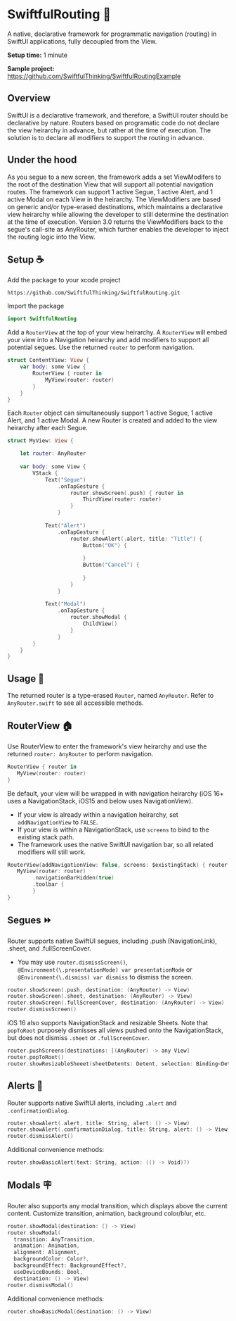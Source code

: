 # SwiftfulRouting  🤙

A native, declarative framework for programmatic navigation (routing) in SwiftUI applications, fully decoupled from the View.

**Setup time:** 1 minute

**Sample project:** https://github.com/SwiftfulThinking/SwiftfulRoutingExample

## Overview

SwiftUI is a declarative framework, and therefore, a SwiftUI router should be declarative by nature. Routers based on programatic code do not declare the view heirarchy in advance, but rather at the time of execution. The solution is to declare all modifiers to support the routing in advance. 

## Under the hood

As you segue to a new screen, the framework adds a set ViewModifers to the root of the destination View that will support all potential navigation routes. The framework can support 1 active Segue, 1 active Alert, and 1 active Modal on each View in the heirarchy. The ViewModifiers are based on generic and/or type-erased destinations, which maintains a declarative view heirarchy while allowing the developer to still determine the destination at the time of execution. Version 3.0 returns the ViewModifiers back to the segue's call-site as AnyRouter, which further enables the developer to inject the routing logic into the View.

## Setup ☕️

Add the package to your xcode project

```
https://github.com/SwiftfulThinking/SwiftfulRouting.git
```

Import the package

```swift
import SwiftfulRouting
```

Add a `RouterView` at the top of your view heirarchy. A `RouterView` will embed your view into a Navigation heirarchy and add modifiers to support all potential segues. Use the returned `router` to perform navigation.

```swift
struct ContentView: View {
    var body: some View {
        RouterView { router in
            MyView(router: router)
        }
    }
}
```

Each `Router` object can simultaneously support 1 active Segue, 1 active Alert, and 1 active Modal. A new Router is created and added to the view heirarchy after each Segue.


```swift
struct MyView: View {

    let router: AnyRouter
    
    var body: some View {
        VStack {
            Text("Segue")
                .onTapGesture {
                    router.showScreen(.push) { router in
                        ThirdView(router: router)
                    }
                }
            
            Text("Alert")
                .onTapGesture {
                    router.showAlert(.alert, title: "Title") {
                        Button("OK") {
                            
                        }
                        Button("Cancel") {
                            
                        }
                    }
                }
            
            Text("Modal")
                .onTapGesture {
                    router.showModal {
                        ChildView()
                    }
                }
        }
    }
}
```

## Usage 🦾

The returned router is a type-erased `Router`, named `AnyRouter`. Refer to `AnyRouter.swift` to see all accessible methods.

## RouterView 🏠

Use RouterView to enter the framework's view heirarchy and use the returned `router: AnyRouter` to perform navigation.

```swift
RouterView { router in
   MyView(router: router)
}
```

Be default, your view will be wrapped in with navigation heirarchy (iOS 16+ uses a NavigationStack, iOS15 and below uses NavigationView). 
- If your view is already within a navigation heirarchy, set `addNavigationView` to `FALSE`. 
- If your view is within a NavigationStack, use `screens` to bind to the existing stack path.
- The framework uses the native SwiftUI navigation bar, so all related modifiers will still work.

```swift
RouterView(addNavigationView: false, screens: $existingStack) { router in
   MyView(router: router)
        .navigationBarHidden(true)
        .toolbar {
        }
}
```

## Segues ⏩

Router supports native SwiftUI segues, including .push (NavigationLink), .sheet, and .fullScreenCover. 
- You may use `router.dismissScreen()`, `@Environment(\.presentationMode) var presentationMode` or `@Environment(\.dismiss) var dismiss` to dismiss the screen.

```swift
router.showScreen(.push, destination: (AnyRouter) -> View)
router.showScreen(.sheet, destination: (AnyRouter) -> View)
router.showScreen(.fullScreenCover, destination: (AnyRouter) -> View)
router.dismissScreen()
```
iOS 16 also supports NavigationStack and resizable Sheets. Note that `popToRoot` purposely dismisses all views pushed onto the NavigationStack, but does not dismiss `.sheet` or `.fullScreenCover`.

```swift
router.pushScreens(destinations: [(AnyRouter) -> any View]
router.popToRoot()
router.showResizableSheeet(sheetDetents: Detent, selection: Binding<Detent>, showDragIndicator: Bool, destination: (AnyRouter) -> View)
```

## Alerts 🚨

Router supports native SwiftUI alerts, including `.alert` and `.confirmationDialog`.

```swift
router.showAlert(.alert, title: String, alert: () -> View)
router.showAlert(.confirmationDialog, title: String, alert: () -> View)
router.dismissAlert()
```

Additional convenience methods:

```swift
router.showBasicAlert(text: String, action: (() -> Void)?)
```

## Modals 🪧

Router also supports any modal transition, which displays above the current content. Customize transition, animation, background color/blur, etc.

```swift
router.showModal(destination: () -> View)
router.showModal(
  transition: AnyTransition, 
  animation: Animation, 
  alignment: Alignment, 
  backgroundColor: Color?,
  backgroundEffect: BackgroundEffect?,
  useDeviceBounds: Bool, 
  destination: () -> View)
router.dismissModal()
```

Additional convenience methods:

```swift
router.showBasicModal(destination: () -> View)
```
